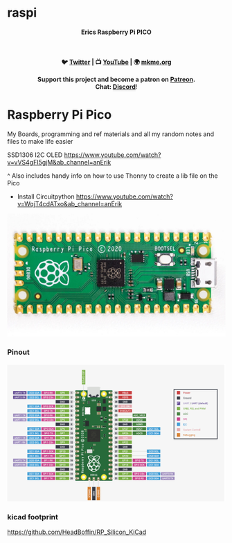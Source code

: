 # raspi

<p align="center">
<b>Erics Raspberry Pi PICO<br>
<br><br>
<br>🐦 <a href="https://twitter.com/mkmeorg">Twitter</a>
| 📺 <a href="https://www.youtube.com/mkmeorg">YouTube</a>
| 🌍 <a href="http://www.mkme.org">mkme.org</a><br>
<br>
Support this project and become a patron on <a href="https://www.patreon.com/EricWilliam">Patreon</a>.<br>
Chat: <a href="https://discord.gg/j9S4Fgv">Discord</a></b>!
</p>

# Raspberry Pi Pico
My Boards, programming and ref materials and all my random notes and files to make life easier

SSD1306 I2C OLED https://www.youtube.com/watch?v=vVS4gFI5gjM&ab_channel=anErik

^ Also includes handy info on how to use Thonny to create a lib file on the Pico

- Install Circuitpython https://www.youtube.com/watch?v=WqjT4cdATxo&ab_channel=anErik

<img src="https://github.com/MKme/raspberrypi/blob/main/Pico/Reference%20Materials/board.jpg" width="700"/>

### Pinout

<img src="https://github.com/MKme/raspberrypi/blob/main/Pico/Reference%20Materials/pinout.PNG" width="700"/>


### kicad footprint

https://github.com/HeadBoffin/RP_Silicon_KiCad